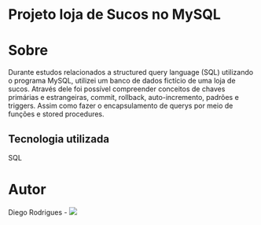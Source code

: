 # Projeto loja de Sucos no MySQL 

# Sobre
Durante estudos relacionados a structured query language (SQL) utilizando o programa MySQL, utilizei um banco de dados fictício de uma loja de sucos. Através dele foi possível compreender conceitos de chaves primárias e estrangeiras, commit, rollback, auto-incremento, padrões e triggers. Assim como fazer o encapsulamento de querys por meio de funções e stored procedures.

## Tecnologia utilizada
SQL

# Autor
Diego Rodrigues - <a href="https://www.linkedin.com/in/devdiegobrt/" target="_blank"><img src="https://img.shields.io/badge/-LinkedIn-%230077B5?style=for-the-badge&logo=linkedin&logoColor=white" target="_blank"></a>